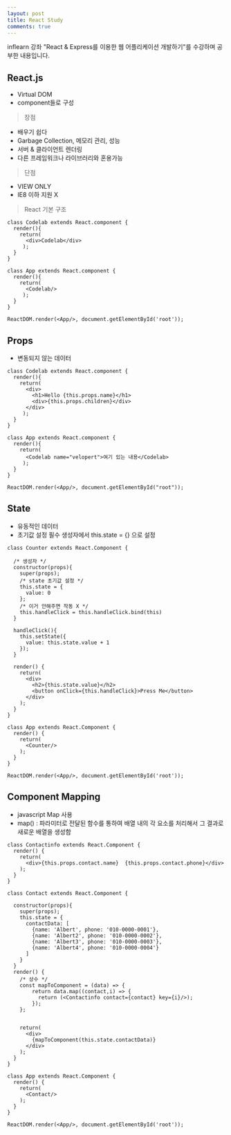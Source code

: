 ```yaml
---
layout: post
title: React Study
comments: true
---
```

inflearn 강좌 "React & Express를 이용한 웹 어플리케이션 개발하기"를 수강하며 공부한 내용입니다.

## React.js
- Virtual DOM
- component들로 구성

> 장점

- 배우기 쉽다
- Garbage Collection, 메모리 관리, 성능
- 서버 & 클라이언트 렌더링
- 다른 프레임워크나 라이브러리와 혼용가능

> 단점

- VIEW ONLY
- IE8 이하 지원 X

> React 기본 구조

```
class Codelab extends React.component {
  render(){
    return(
      <div>Codelab</div>
     );
  }
}

class App extends React.component {
  render(){
    return(
      <Codelab/>
     );
  }
}

ReactDOM.render(<App/>, document.getElementById('root'));
```

## Props
- 변동되지 않는 데이터
```
class Codelab extends React.component {
  render(){
    return(
      <div>
        <h1>Hello {this.props.name}</h1>
        <div>{this.props.children}</div>
      </div>
     );
  }
}

class App extends React.component {
  render(){
    return(
      <Codelab name="velopert">여기 있는 내용</Codelab>
     );
  }
}

ReactDOM.render(<App/>, document.getElementById("root"));
```

## State
- 유동적인 데이터
- 초기값 설정 필수 생성자에서 this.state = {} 으로 설정

```
class Counter extends React.Component {
  
  /* 생성자 */
  constructor(props){
    super(props);
    /* state 초기값 설정 */
    this.state = {
      value: 0
    };
    /* 이거 안해주면 작동 X */
    this.handleClick = this.handleClick.bind(this)
  }
  
  handleClick(){
    this.setState({
      value: this.state.value + 1
    });
  }
  
  render() {
    return(
      <div>
        <h2>{this.state.value}</h2>
        <button onClick={this.handleClick}>Press Me</button>
      </div>
    );
  }
}

class App extends React.Component {
  render() {
    return(
      <Counter/>
    );
  }
}

ReactDOM.render(<App/>, document.getElementById('root'));
```

## Component Mapping
- javascript Map 사용
- map() : 파라미터로 전달된 함수를 통하여 배열 내의 각 요소를 처리해서 그 결과로 새로운 배열을 생성함

```
class Contactinfo extends React.Component {
  render() {
    return(
      <div>{this.props.contact.name}  {this.props.contact.phone}</div>
    );
  }
}

class Contact extends React.Component {
  
  constructor(props){
    super(props);
    this.state = {
      contactData: [
        {name: 'Albert', phone: '010-0000-0001'},
        {name: 'Albert2', phone: '010-0000-0002'},
        {name: 'Albert3', phone: '010-0000-0003'},
        {name: 'Albert4', phone: '010-0000-0004'}
      ]
    }
  }
  render() {
    /* 상수 */
    const mapToComponent = (data) => {
        return data.map((contact,i) => {
          return (<Contactinfo contact={contact} key={i}/>);
        });
    };
    
    
    return(
      <div>
        {mapToComponent(this.state.contactData)}
      </div>
    );
  }
}

class App extends React.Component {
  render() {
    return(
      <Contact/>
    );
  }
}

ReactDOM.render(<App/>, document.getElementById('root'));
```